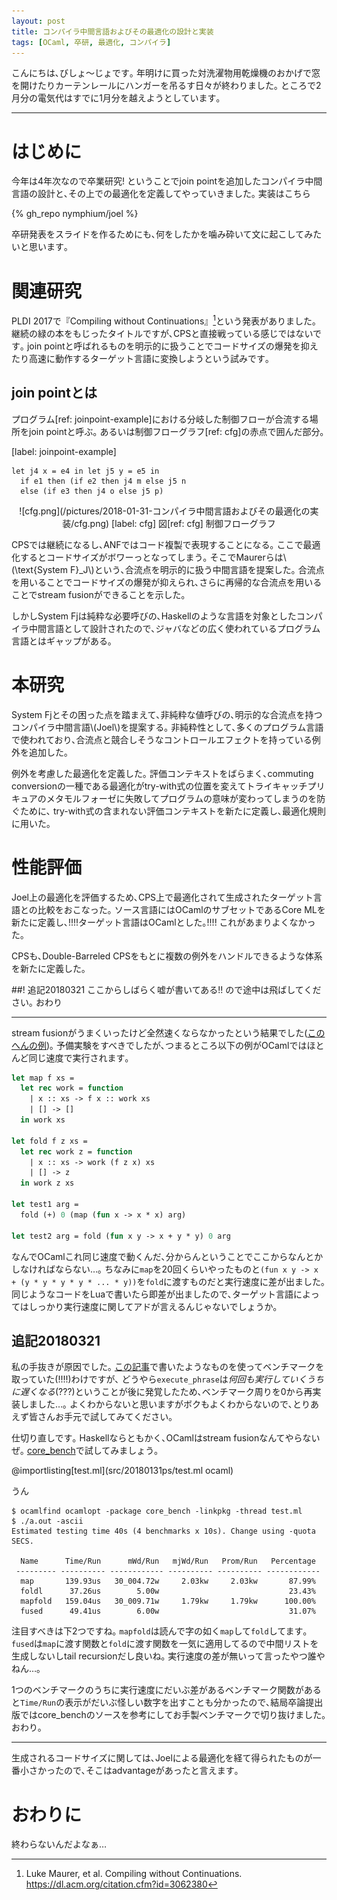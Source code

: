 ```yaml
---
layout: post
title: コンパイラ中間言語およびその最適化の設計と実装
tags: [OCaml, 卒研, 最適化, コンパイラ]
---
```


<!--sectionize on-->

こんにちは､びしょ〜じょです｡
年明けに買った対洗濯物用乾燥機のおかげで窓を開けたりカーテンレールにハンガーを吊るす日々が終わりました｡
ところで2月分の電気代はすでに1月分を越えようとしています｡

---
# はじめに

今年は4年次なので卒業研究! ということでjoin pointを追加したコンパイラ中間言語の設計と､その上での最適化を定義してやっていきました｡
実装はこちら

{% gh_repo nymphium/joel %}

卒研発表をスライドを作るためにも､何をしたかを噛み砕いて文に起こしてみたいと思います｡

# 関連研究
PLDI 2017で『Compiling without Continuations』[^1]という発表がありました｡
継続の緑の本をもじったタイトルですが､CPSと直接戦っている感じではないです｡
join pointと呼ばれるものを明示的に扱うことでコードサイズの爆発を抑えたり高速に動作するターゲット言語に変換しようという試みです｡

## join pointとは
プログラム[ref: joinpoint-example]における分岐した制御フローが合流する場所をjoin pointと呼ぶ｡
あるいは制御フローグラフ[ref: cfg]の赤点で囲んだ部分｡

[label: joinpoint-example]
```ocaml:プログラム[ref: joinpoint-example] join point example
let j4 x = e4 in let j5 y = e5 in
  if e1 then (if e2 then j4 m else j5 n
  else (if e3 then j4 o else j5 p)
```

<center>
![cfg.png](/pictures/2018-01-31-コンパイラ中間言語およびその最適化の実装/cfg.png)
[label: cfg]
図[ref: cfg] 制御フローグラフ
</center>

CPSでは継続になるし､ANFではコード複製で表現することになる｡
ここで最適化するとコードサイズがボワーっとなってしまう｡
そこでMaurerらは\\(\text{System F}_J\\)という､合流点を明示的に扱う中間言語を提案した｡
合流点を用いることでコードサイズの爆発が抑えられ､さらに再帰的な合流点を用いることでstream fusionができることを示した｡

しかしSystem Fjは純粋な必要呼びの､Haskellのような言語を対象としたコンパイラ中間言語として設計されたので､ジャバなどの広く使われているプログラム言語とはギャップがある｡

# 本研究
System Fjとその困った点を踏まえて､非純粋な値呼びの､明示的な合流点を持つコンパイラ中間言語\\(Joel\\)を提案する｡
非純粋性として､多くのプログラム言語で使われており､合流点と競合しそうなコントロールエフェクトを持っている例外を追加した｡

例外を考慮した最適化を定義した｡
評価コンテキストをばらまく､commuting conversionの一種である最適化がtry-with式の位置を変えてトライキャッチプリキュアのメタモルフォーゼに失敗してプログラムの意味が変わってしまうのを防ぐために､
try-with式の含まれない評価コンテキストを新たに定義し､最適化規則に用いた｡

# 性能評価
Joel上の最適化を評価するため､CPS上で最適化されて生成されたターゲット言語との比較をおこなった｡
ソース言語にはOCamlのサブセットであるCore MLを新たに定義し､!!!!ターゲット言語はOCamlとした｡!!!!
これがあまりよくなかった｡

CPSも､Double-Barreled CPSをもとに複数の例外をハンドルできるような体系を新たに定義した｡

##! 追記20180321
ここからしばらく嘘が書いてある!! ので途中は飛ばしてください｡
おわり

---

stream fusionがうまくいったけど全然速くならなかったという結果でした([このへんの例](https://github.com/Nymphium/joel/blob/bachelor_thesis_poc/test/benchmark/benchmark.ml#L60))｡
予備実験をすべきでしたが､つまるところ以下の例がOCamlではほとんど同じ速度で実行されます｡

```ocaml
let map f xs =
  let rec work = function
    | x :: xs -> f x :: work xs
    | [] -> []
  in work xs

let fold f z xs =
  let rec work z = function
    | x :: xs -> work (f z x) xs
    | [] -> z
  in work z xs

let test1 arg =
  fold (+) 0 (map (fun x -> x * x) arg)

let test2 arg = fold (fun x y -> x + y * y) 0 arg
```

なんでOCamlこれ同じ速度で動くんだ､分からんということでここからなんとかしなければならない…｡
ちなみに`map`を20回くらいやったものと`(fun x y -> x + (y * y * y * y * ... * y))`を`fold`に渡すものだと実行速度に差が出ました｡
同じようなコードをLuaで書いたら即差が出ましたので､ターゲット言語によってはしっかり実行速度に関してアドが言えるんじゃないでしょうか｡

## 追記20180321
私の手抜きが原因でした｡
[この記事](http://localhost:4000/2017/11/18/OCaml%E3%81%A7eval%E3%81%97%E3%81%A6%E7%B5%90%E6%9E%9C%E3%82%92string%E3%81%A7%E5%BE%97%E3%82%8B.html)で書いたようなものを使ってベンチマークを取っていた(!!!!)わけですが､
どうやら`execute_phrase`は*何回も実行していくうちに遅くなる*(???)ということが後に発覚したため､ベンチマーク周りを0から再実装しました…｡
よくわからないと思いますがボクもよくわからないので､とりあえず皆さんお手元で試してみてください｡

仕切り直しです｡
Haskellならともかく､OCamlはstream fusionなんてやらないぜ｡
[core\_bench](https://github.com/janestreet/core_bench)で試してみましょう｡

@importlisting[test.ml](src/20180131ps/test.ml ocaml)

うん

```shell-session
$ ocamlfind ocamlopt -package core_bench -linkpkg -thread test.ml
$ ./a.out -ascii
Estimated testing time 40s (4 benchmarks x 10s). Change using -quota SECS.

  Name      Time/Run      mWd/Run   mjWd/Run   Prom/Run   Percentage
 --------- ---------- ------------ ---------- ---------- ------------
  map       139.93us   30_004.72w     2.03kw     2.03kw       87.99%
  foldl      37.26us        5.00w                             23.43%
  mapfold   159.04us   30_009.71w     1.79kw     1.79kw      100.00%
  fused      49.41us        6.00w                             31.07%
```

注目すべきは下2つですね｡
`mapfold`は読んで字の如く`map`して`fold`してます｡
`fused`は`map`に渡す関数と`fold`に渡す関数を一気に適用してるので中間リストを生成しないしtail recursionだし良いね｡
実行速度の差が無いって言ったやつ誰やねん…｡

1つのベンチマークのうちに実行速度にだいぶ差があるベンチマーク関数があると`Time/Run`の表示がだいぶ怪しい数字を出すことも分かったので､結局卒論提出版ではcore\_benchのソースを参考にしてお手製ベンチマークで切り抜けました｡おわり｡

---

生成されるコードサイズに関しては､Joelによる最適化を経て得られたものが一番小さかったので､そこはadvantageがあったと言えます｡

# おわりに
終わらないんだよなぁ…

[^1]: Luke Maurer, et al. Compiling without Continuations. https://dl.acm.org/citation.cfm?id=3062380
